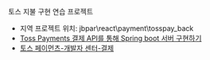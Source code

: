 토스 지불 구현 연습 프로젝트
- 지역 프로젝트 위치: jbpar\react\payment\tosspay_back
- [Toss Payments 결제 API를 통해 Spring boot 서버 구현하기](https://jaehee1007.tistory.com/158#)
- [토스 페이먼츠-개발자 센터-결제](https://docs.tosspayments.com/reference#%EA%B2%B0%EC%A0%9C)

